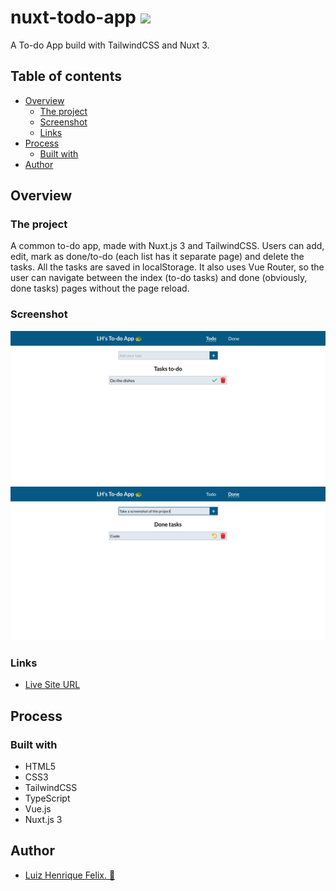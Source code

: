 # nuxt-todo-app ![](https://img.shields.io/github/license/luizhf42/nuxt-todo-app?style=for-the-badge)

A To-do App build with TailwindCSS and Nuxt 3.

## Table of contents

- [Overview](#overview)
  - [The project](#the-project)
  - [Screenshot](#screenshot)
  - [Links](#links)
- [Process](#process)
  - [Built with](#built-with)
- [Author](#author)

## Overview

### The project

A common to-do app, made with Nuxt.js 3 and TailwindCSS. Users can add, edit, mark as done/to-do (each list has it separate page) and delete the tasks. All the tasks are saved in localStorage. It also uses Vue Router, so the user can navigate between the index (to-do tasks) and done (obviously, done tasks) pages without the page reload.  

### Screenshot

![](./assets/images/screenshot.png)
![](./assets/images/screenshot2.png)

### Links

- [Live Site URL](https://nuxt-todo-app-luizhf42.vercel.app/)

## Process

### Built with

- HTML5
- CSS3
- TailwindCSS
- TypeScript
- Vue.js
- Nuxt.js 3

## Author

- [Luiz Henrique Felix. 🐢](https://www.linkedin.com/in/luiz-henrique-felix)

